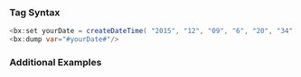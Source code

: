 ### Tag Syntax




```java
<bx:set yourDate = createDateTime( "2015", "12", "09", "6", "20", "34" ) >
<bx:dump var="#yourDate#"/>     
```


### Additional Examples

